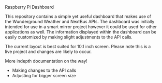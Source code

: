 Raspberry Pi Dashboard

This repository contains a simple yet useful dashboard that makes use of the Wunderground Weather and NextBus APIs. The dashboard was initially intended for use in a smart mirror project however it could be used for other applications as well. The information displayed within the dashboard can be easily customized by making slight adjustments to the API calls. 

The current layout is best suited for 10.1 inch screen. Please note this is a live project and changes are likely to occur. 

More indepth documentation on the way!
* Making changes to the API calls
* Adjusting for bigger screen size
